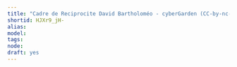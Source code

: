```yaml
---
title: "Cadre de Reciprocite David Bartholoméo - cyberGarden (CC-by-nc-sa 3.0)"
shortid: HJXr9_jH-
alias: 
model: 
tags: 
node: 
draft: yes
--- 
```

 